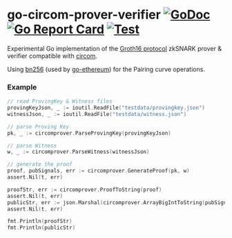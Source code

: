 # go-circom-prover-verifier [![GoDoc](https://godoc.org/github.com/iden3/go-circom-prover-verifier?status.svg)](https://godoc.org/github.com/iden3/go-circom-prover-verifier) [![Go Report Card](https://goreportcard.com/badge/github.com/iden3/go-circom-prover-verifier)](https://goreportcard.com/report/github.com/iden3/go-circom-prover-verifier) [![Test](https://github.com/iden3/go-circom-prover-verifier/workflows/Test/badge.svg)](https://github.com/iden3/go-circom-prover-verifier/actions?query=workflow%3ATest)

Experimental Go implementation of the [Groth16 protocol](https://eprint.iacr.org/2016/260.pdf) zkSNARK prover & verifier compatible with [circom](https://github.com/iden3/circom).


Using [bn256](https://github.com/ethereum/go-ethereum/tree/master/crypto/bn256/cloudflare) (used by [go-ethereum](https://github.com/ethereum/go-ethereum)) for the Pairing curve operations.

### Example

```go
// read ProvingKey & Witness files
provingKeyJson, _ := ioutil.ReadFile("testdata/provingkey.json")
witnessJson, _ := ioutil.ReadFile("testdata/witness.json")

// parse Proving Key
pk, _ := circomprover.ParseProvingKey(provingKeyJson)

// parse Witness
w, _ := circomprover.ParseWitness(witnessJson)

// generate the proof
proof, pubSignals, err := circomprover.GenerateProof(pk, w)
assert.Nil(t, err)

proofStr, err := circomprover.ProofToString(proof)
assert.Nil(t, err)
publicStr, err := json.Marshal(circomprover.ArrayBigIntToString(pubSignals)
assert.Nil(t, err)

fmt.Println(proofStr)
fmt.Println(publicStr)
```
